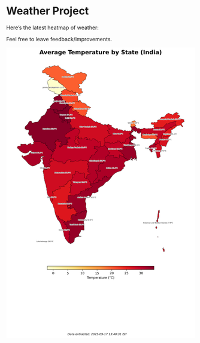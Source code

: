 # Weather Project

Here’s the latest heatmap of weather:

Feel free to leave feedback/improvements.

![India Heatmap](docs/assets/india_heatmap.png?v=CA6CF9)
